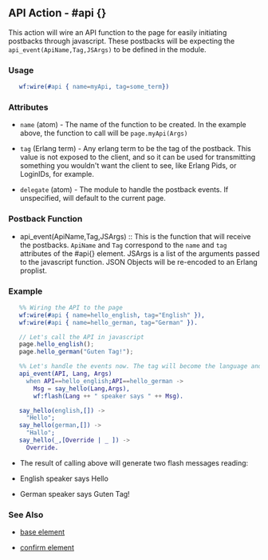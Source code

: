 

## API Action - #api {}

  This action will wire an API function to the page for easily initiating 
  postbacks through javascript. These postbacks will be expecting 
  the `api_event(ApiName,Tag,JSArgs)` to be defined in the module.

### Usage

```erlang
   wf:wire(#api { name=myApi, tag=some_term})

```

### Attributes

   * `name` (atom) - The name of the function to be created. In the example above, the function to call will be `page.myApi(Args)`

   * `tag` (Erlang term) - Any erlang term to be the tag of the postback. This value is not exposed to the client, and so it can be used for transmitting something you wouldn't want the client to see, like Erlang Pids, or LoginIDs, for example.

   * `delegate` (atom) - The module to handle the postback events. If unspecified, will default to the current page.

### Postback Function

 *  api_event(ApiName,Tag,JSArgs) :: This is the function that will receive the postbacks. `ApiName` and `Tag` correspond to the `name` and `tag` attributes of the #api{} element. JSArgs is a list of the arguments passed to the javascript function.  JSON Objects will be re-encoded to an Erlang proplist.

### Example

```erlang
   %% Wiring the API to the page
   wf:wire(#api { name=hello_english, tag="English" }),
   wf:wire(#api { name=hello_german, tag="German" }).

```

```javascript
   // Let's call the API in javascript
   page.hello_english();
   page.hello_german("Guten Tag!");

```

```erlang
   %% Let's handle the events now. The tag will become the language and first Argument, if specified will become an override value.
   api_event(API, Lang, Args)
     when API==hello_english;API==hello_german ->
       Msg = say_hello(Lang,Args),
       wf:flash(Lang ++ " speaker says " ++ Msg).

   say_hello(english,[]) ->
     "Hello";
   say_hello(german,[]) ->
     "Hallo";
   say_hello(_,[Override | _ ]) ->
     Override.

```

 *  The result of calling above will generate two flash messages reading:

 *  English speaker says Hello

 *  German speaker says Guten Tag!

### See Also

 *  [base element](./base.html)

 *  [confirm element](./confirm.html)

 
